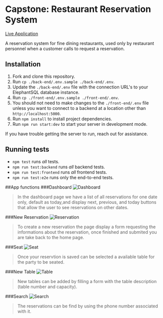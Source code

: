 # Capstone: Restaurant Reservation System
[Live Application](https://mysterious-sierra-98874.herokuapp.com/dashboard)

A reservation system for fine dining restaurants, used only by restaurant personnel when a customer calls to request a reservation. 

## Installation

1. Fork and clone this repository.
1. Run `cp ./back-end/.env.sample ./back-end/.env`.
1. Update the `./back-end/.env` file with the connection URL's to your ElephantSQL database instance.
1. Run `cp ./front-end/.env.sample ./front-end/.env`.
1. You should not need to make changes to the `./front-end/.env` file unless you want to connect to a backend at a location other than `http://localhost:5000`.
1. Run `npm install` to install project dependencies.
1. Run `npm run start:dev` to start your server in development mode.

If you have trouble getting the server to run, reach out for assistance.

## Running tests

- `npm test` runs _all_ tests.
- `npm run test:backend` runs _all_ backend tests.
- `npm run test:frontend` runs _all_ frontend tests.
- `npm run test:e2e` runs only the end-to-end tests.

##App functions
###Dashboard
![Dashboard](https://user-images.githubusercontent.com/85961954/166088033-9582ceaa-19ea-4283-9efa-c9da38ea7e5a.png)
 > In the dashboard page we have a list of all reservations for one date only, default as today,and display next, previous, and today buttons that allow the user to see reservations on other dates.

###New Reservation
![Reservation](https://user-images.githubusercontent.com/85961954/166088154-b272b28b-c73b-4530-8c64-d359c11079ca.png)
 > To create a new reservation the page display a form requesting the informations about the reservation, once finished and submited you are take back to the home page.

###Seat
![Seat](https://user-images.githubusercontent.com/85961954/166088236-7faa8eac-2067-414a-b924-eb03e6708ccd.png)
 > Once your reservtion is saved can be selected a available table for the party to be seated.

###New Table
![Table](https://user-images.githubusercontent.com/85961954/166088319-eb91e2fe-6de2-4e42-868c-001b30ff6413.png)
 > New tables can be added by filling a form with the table description (table number and capacity).

###Search
![Search](https://user-images.githubusercontent.com/85961954/166088359-bca66026-33b8-4cb6-a307-c539642bb30e.png)
 > The reservations can be find by using the phone number associated with it.
